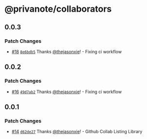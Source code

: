# @privanote/collaborators

## 0.0.3

### Patch Changes

- [#18](https://github.com/privanote/core/pull/18) [`8e6bdb5`](https://github.com/privanote/core/commit/8e6bdb569931231cd926897d8739b4f2ef98aaf1) Thanks [@thejasonxie](https://github.com/thejasonxie)! - Fixing ci workflow

## 0.0.2

### Patch Changes

- [#16](https://github.com/privanote/core/pull/16) [`49d7ab2`](https://github.com/privanote/core/commit/49d7ab291442bae26bc8b9b920733956d07c0c47) Thanks [@thejasonxie](https://github.com/thejasonxie)! - Fixing ci workflow

## 0.0.1

### Patch Changes

- [#14](https://github.com/privanote/core/pull/14) [`d62de27`](https://github.com/privanote/core/commit/d62de27bbafe797da8f83706d0709053c9461c3c) Thanks [@thejasonxie](https://github.com/thejasonxie)! - Github Collab Listing Library
